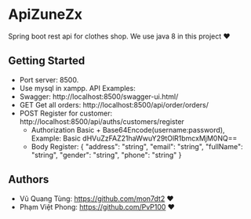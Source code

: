 # ApiZuneZx

Spring boot rest api for clothes shop.
We use java 8 in this project ♥

## Getting Started
- Port server: 8500.
- Use mysql in xampp.
API Examples:
- Swagger: http://localhost:8500/swagger-ui.html/
- GET Get all orders: http://localhost:8500/api/order/orders/
- POST Register for customer: http://localhost:8500/api/auths/customers/register 
  - Authorization Basic + Base64Encode(username:password), Example: Basic dHVuZzFAZ21haWwuY29tOlR1bmcxMjM0NQ==
  - Body Register:
{
  "address": "string",
  "email": "string",
  "fullName": "string",
  "gender": "string",
  "phone": "string"
}
## Authors
- Vũ Quang Tùng: https://github.com/mon7dt2 ♥
- Phạm Việt Phong: https://github.com/PvP100 ♥
